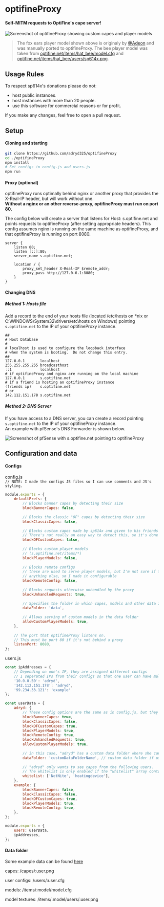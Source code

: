 # optifineProxy
#### Self-MITM requests to OptiFine's cape server!
![Screenshot of optifineProxy showing custom capes and player models](https://adryd.co/Esb9G)
> The fox ears player model shown above is originaly by [@Adeon](https://twitter.com/Adeon) and was manually ported to optifineProxy. The bee player model was taken from [optifine.net/items/hat_bee/model.cfg](http://optifine.net/items/hat_bee/model.cfg) and [optifine.net/items/hat_bee/users/sp614x.png](http://optifine.net/items/hat_bee/users/sp614x.png).

## Usage Rules

To respect sp614x's donations please do not:
 - host public instances.
 - host instances with more than 20 people.
 - use this software for commercial reasons or for profit.  

If you make any changes, feel free to open a pull request.  

## Setup

#### Cloning and starting

```sh
git clone https://github.com/adryd325/optifineProxy
cd ./optifineProxy
npm install
# Set configs in config.js and users.js
npm run
```

#### Proxy (optional)

optifineProxy runs optimally behind nginx or another proxy that provides the X-Real-IP header, but will work without one.  
**Without a nginx or an other reverse-proxy, optifineProxy must run on port 80.**  

The config below will create a server that listens for Host: s.optifine.net and points requests to optifineProxy (after setting appropriate headers). This config assumes nginx is running on the same machine as optifineProxy, and that optifineProxy is running on port 8080.  

```
server {
    listen 80;
    listen [::]:80;
    server_name s.optifine.net;
    
    location / {
        proxy_set_header X-Real-IP $remote_addr;
        proxy_pass http://127.0.0.1:8080;
    }
}
```

#### Changing DNS

##### Method 1: Hosts file

Add a record to the end of your hosts file (located /etc/hosts on \*nix or C:\WINDOWS\System32\drivers\etc\hosts on Windows) pointing `s.optifine.net` to the IP of your optifineProxy instance.  

```
##
# Host Database
#
# localhost is used to configure the loopback interface
# when the system is booting.  Do not change this entry.
##
127.0.0.1       localhost
255.255.255.255	broadcasthost
::1             localhost
# if optifineProxy and nginx are running on the local machine
127.0.0.1       s.optifine.net
# if a friend is hosting an optifineProxy instance
(friends ip)    s.optifine.net
# or
142.112.151.178 s.optifine.net
```

##### Method 2: DNS Server

If you have access to a DNS server, you can create a record pointing `s.optifine.net` to the IP of your optifineProxy instance.  
An example with pfSense's DNS Forwarder is shown below.  

![Screenshot of pfSense with s.optifine.net pointing to optifineProxy](https://adryd.co/tzvVm)

## Configuration and data

#### Configs

config.js  
`// NOTE: I made the configs JS files so I can use comments and JS's styling. `
```js 
module.exports = {
    defaultPrefs: {
        // Blocks banner capes by detecting their size 
        blockBannerCapes: false, 
        
        // Blocks the classic "OF" capes by detecting their size
        blockClassicCapes: false, 
        
        // Blocks custom capes made by sp614x and given to his friends
        // There's not really an easy way to detect this, so it's done with a hardcoded list
        blockOFCustomCapes: false,
        
        // Blocks custom player models
        // (s.optifine.net/items/*)
        blockPlayerModels: false, 
        
        // Blocks remote configs
        // these are used to serve player models, but I'm not sure if they're used for 
        // anything else, so I made it configurable
        blockRemoteConfig: false,
        
        // Blocks requests otherwise unhandled by the proxy
        blockUnhandledRequests: true,
        
        // Specifies the folder in which capes, models and other data is stored
        dataFolder: 'data', 
        
        // Allows serving of custom models in the data folder
        allowCustomPlayerModels: true,
    },
    
    // The port that optifineProxy listens on. 
    // This must be port 80 if it's not behind a proxy
    listenPort: 8080,
};
```

users.js
```js
const ipAddresses = {
    // Depending on one's IP, they are assigned different configs
    // I seperated IPs from their configs so that one user can have multiple IPs
    '10.0.0.50': 'adryd',
    '142.112.151.178': 'adryd',
    '99.234.33.121': 'example'
};

const userData = {
    adryd: {
        // These config options are the same as in config.js, but they overwrite the defaults for their user
        blockBannerCapes: true,
        blockClassicCapes: false,
        blockOFCustomCapes: true,
        blockPlayerModels: true,
        blockRemoteConfig: true,
        blockUnhandledRequests: true,
        allowCustomPlayerModels: true,
        
        // in this case, "adryd" has a custom data folder where she can put data that doesnt affect others
        dataFolder: 'customDataFolderName', // custom data folder if user wants seperate capes not visible to others
        
        // "adryd" only wants to see capes from the following users.
        // The whitelist is only enabled if the "whitelist" array contains users
        whitelist: ['NotNite', 'heatingdevice'],
    },
    example: {
        blockBannerCapes: false,
        blockClassicCapes: false,
        blockOFCustomCapes: true,
        blockPlayerModels: true,
        blockRemoteConfig: true,
    },
};

module.exports = {
    users: userData,
    ipAddresses,
};
```

#### Data folder

Some example data can be found [here](https://github.com/adryd325/optifineProxyData)

capes: 
/capes/:user.png

user configs:
/users/:user.cfg

models:
/items/:model/model.cfg

model textures:
/items/:model/users/:user.png
